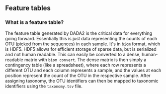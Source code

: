 ## Feature tables
### What is a feature table?

The feature table generated by DADA2 is the critical data for everything going forward. Essentially this is just data representing the counts of each OTU (picked from the sequences) in each sample. It's in `biom` format, which is HDF5. HDF5 allows for efficient storage of sparse data, but is serialized and not human readable. This can easily be converted to a dense, human-readable matrix with `biom convert`.
The dense matrix is then simply a contingency table (like a spreadsheet), where each row represents a different OTU and each column represents a sample, and the values at each position represent the count of the OTU in the respective sample. 
After assigning taxonomy, the OTU identifiers can then be mapped to taxonomic identifiers using the `taxonomy.tsv` file.
